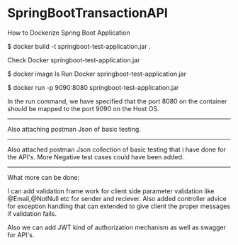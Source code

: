 # SpringBootTransactionAPI


How to Dockerize Spring Boot Application

$ docker build -t springboot-test-application.jar .

Check Docker springboot-test-application.jar

$ docker image ls
Run Docker springboot-test-application.jar

$ docker run -p 9090:8080 springboot-test-application.jar

In the run command, we have specified that the port 8080 on the container should be mapped to the port 9090 on the Host OS.

*****************************

Also attaching postman Json of basic testing.


*****************************

Also attached postman Json collection of basic testing that i have done for the API's.
More Negative test cases could have been added.

************************************
What more can be done:

I can add validation frame work for client side parameter validation like @Email,@NotNull etc for sender and reciever. Also added controller advice for exception handling that can extended to give client the proper messages if validation fails.

Also we can add JWT kind of authorization mechanism as well as swagger for API's.
